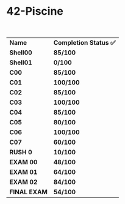 # 42-Piscine
<br>
<table>
 <tr>
  <td><b>Name</b></td>
  <td><b>Completion Status ✅</b></td>
 </tr>
 <tr>
  <td><b>Shell00</b></td>
  <td><b>85/100</b></td>
 </tr>
  <tr>
  <td><b>Shell01</b></td>
  <td><b>0/100</b></td>
 </tr>
 <tr>
  <td><b>C00</b></td>
  <td><b>85/100</b></td>
 </tr>
  <tr>
  <td><b>C01</b></td>
  <td><b>100/100</b></td>
 </tr>
  <tr>
  <td><b>C02</b></td>
  <td><b>85/100</b></td>
 </tr>
   <tr>
  <td><b>C03</b></td>
  <td><b>100/100</b></td>
 </tr>
   <tr>
  <td><b>C04</b></td>
  <td><b>85/100</b></td>
 </tr>
   <tr>
  <td><b>C05</b></td>
  <td><b>80/100</b></td>
 </tr>
   <tr>
  <td><b>C06</b></td>
  <td><b>100/100</b></td>
 </tr>
  <tr>
  <td><b>C07</b></td>
  <td><b>60/100</b></td>
 </tr>
   <tr>
  <td><b>RUSH 0</b></td>
  <td><b>10/100</b></td>
 </tr>
    <tr>
  <td><b>EXAM 00</b></td>
  <td><b>48/100</b></td>
 </tr>
     <tr>
  <td><b>EXAM 01</b></td>
  <td><b>64/100</b></td>
 </tr>
     <tr>
  <td><b>EXAM 02</b></td>
  <td><b>84/100</b></td>
 </tr>
     <tr>
  <td><b>FINAL EXAM</b></td>
  <td><b>54/100</b></td>
 </tr>
</table>
